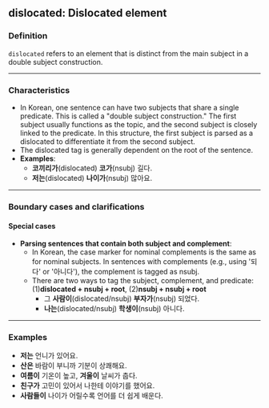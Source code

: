 ## dislocated: Dislocated element

### Definition
`dislocated` refers to an element that is distinct from the main subject in a double subject construction.

---

### Characteristics
- In Korean, one sentence can have two subjects that share a single predicate. This is called a "double subject construction." The first subject usually functions as the topic, and the second subject is closely linked to the predicate. In this structure, the first subject is parsed as a dislocated to differentiate it from the second subject.
- The dislocated tag is generally dependent on the root of the sentence.
- **Examples**:
    - **코끼리가**(dislocated) **코가**(nsubj) 길다.  
    - **저는**(dislocated) **나이가**(nsubj) 많아요.

---

### Boundary cases and clarifications

#### Special cases
- **Parsing sentences that contain both subject and complement**:
    - In Korean, the case marker for nominal complements is the same as for nominal subjects. In sentences with complements (e.g., using '되다' or '아니다'), the complement is tagged as nsubj.
    - There are two ways to tag the subject, complement, and predicate: (1)**dislocated + nsubj + root**, (2)**nsubj + nsubj + root**
        - 그 **사람이**(dislocated/nsubj) **부자가**(nsubj) 되었다.  
        - **나는**(dislocated/nsubj) **학생이**(nsubj) 아니다.

---

### Examples
- **저는** 언니가 있어요.  
- **산은** 바람이 부니까 기분이 상쾌해요.  
- **여름이** 기온이 높고, **겨울이** 날씨가 춥다.  
- **친구가** 고민이 있어서 나한테 이야기를 했어요.  
- **사람들이** 나이가 어릴수록 언어를 더 쉽게 배운다.
